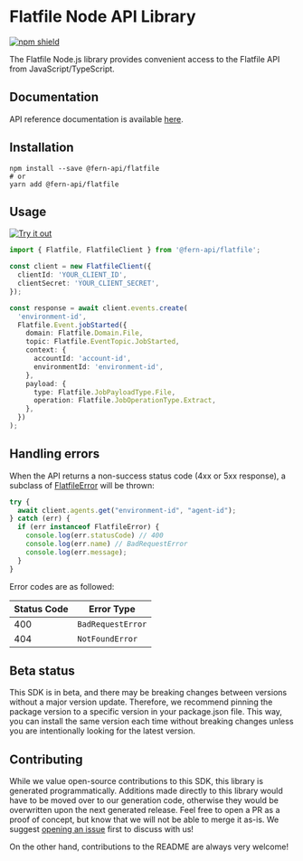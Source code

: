 # Flatfile Node API Library

[![npm shield](https://img.shields.io/npm/v/@fern-api/flatfile)](https://www.npmjs.com/package/@fern-api/flatfile)

The Flatfile Node.js library provides convenient access to the Flatfile API from JavaScript/TypeScript.

## Documentation

API reference documentation is available [here](https://flatfile.stoplight.io/docs/v10).

## Installation
```
npm install --save @fern-api/flatfile
# or
yarn add @fern-api/flatfile
```

## Usage

[![Try it out](https://developer.stackblitz.com/img/open_in_stackblitz.svg)](https://stackblitz.com/edit/flatfile-typescript-sdk?file=app.ts&view=editor)

```typescript
import { Flatfile, FlatfileClient } from '@fern-api/flatfile';

const client = new FlatfileClient({
  clientId: 'YOUR_CLIENT_ID',
  clientSecret: 'YOUR_CLIENT_SECRET',
});

const response = await client.events.create(
  'environment-id',
  Flatfile.Event.jobStarted({
    domain: Flatfile.Domain.File,
    topic: Flatfile.EventTopic.JobStarted,
    context: {
      accountId: 'account-id',
      environmentId: 'environment-id',
    },
    payload: {
      type: Flatfile.JobPayloadType.File,
      operation: Flatfile.JobOperationType.Extract,
    },
  })
);
```

## Handling errors

When the API returns a non-success status code (4xx or 5xx response), a subclass of [FlatfileError](https://github.com/fern-flatfile/flatfile-node/blob/main/src/errors/FlatfileError.ts) will be thrown:

```ts
try {
  await client.agents.get("environment-id", "agent-id");
} catch (err) {
  if (err instanceof FlatfileError) {
    console.log(err.statusCode) // 400
    console.log(err.name) // BadRequestError
    console.log(err.message); 
  }
}
```

Error codes are as followed:

| Status Code | Error Type                 |
| ----------- | -------------------------- |
| 400         | `BadRequestError`          |
| 404         | `NotFoundError`            |


## Beta status

This SDK is in beta, and there may be breaking changes between versions without a major version update. Therefore, we recommend pinning the package version to a specific version in your package.json file. This way, you can install the same version each time without breaking changes unless you are intentionally looking for the latest version.

## Contributing

While we value open-source contributions to this SDK, this library is generated programmatically. Additions made directly to this library would have to be moved over to our generation code, otherwise they would be overwritten upon the next generated release. Feel free to open a PR as a proof of concept, but know that we will not be able to merge it as-is. We suggest [opening an issue](https://github.com/fern-flatfile/flatfile-node/issues) first to discuss with us!

On the other hand, contributions to the README are always very welcome!
